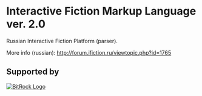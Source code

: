 # Interactive Fiction Markup Language ver. 2.0

Russian Interactive Fiction Platform (parser).

More info (russian): http://forum.ifiction.ru/viewtopic.php?id=1765

## Supported by
[![BitRock Logo](https://dl.dropboxusercontent.com/u/87862945/IFML2/installersby_tiny.png)](http://bitrock.com)
